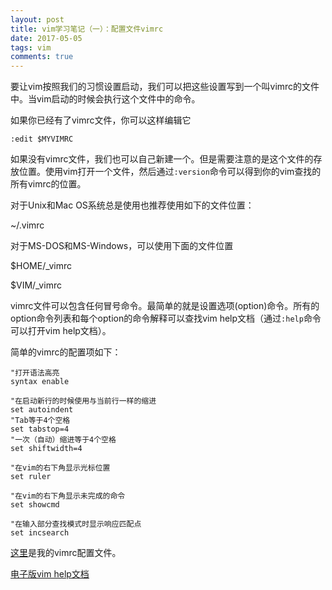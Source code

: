 ```yaml
---
layout: post
title: vim学习笔记（一）：配置文件vimrc
date: 2017-05-05
tags: vim
comments: true
---
```


要让vim按照我们的习惯设置启动，我们可以把这些设置写到一个叫vimrc的文件中。当vim启动的时候会执行这个文件中的命令。

如果你已经有了vimrc文件，你可以这样编辑它

```
:edit $MYVIMRC
```

如果没有vimrc文件，我们也可以自己新建一个。但是需要注意的是这个文件的存放位置。使用vim打开一个文件，然后通过`:version`命令可以得到你的vim查找的所有vimrc的位置。

对于Unix和Mac OS系统总是使用也推荐使用如下的文件位置：

~/.vimrc

对于MS-DOS和MS-Windows，可以使用下面的文件位置

$HOME/_vimrc

$VIM/_vimrc

vimrc文件可以包含任何冒号命令。最简单的就是设置选项(option)命令。所有的option命令列表和每个option的命令解释可以查找vim help文档（通过`:help`命令可以打开vim help文档）。

简单的vimrc的配置项如下：

```
"打开语法高亮
syntax enable

"在启动新行的时候使用与当前行一样的缩进
set autoindent
"Tab等于4个空格
set tabstop=4
"一次（自动）缩进等于4个空格
set shiftwidth=4

"在vim的右下角显示光标位置
set ruler

"在vim的右下角显示未完成的命令
set showcmd

"在输入部分查找模式时显示响应匹配点
set incsearch
```

[这里](https://github.com/tank0317/vimrc)是我的vimrc配置文件。

[电子版vim help文档](http://vimdoc.sourceforge.net/htmldoc/help.html)


